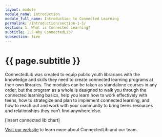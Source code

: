 ```yaml
---
layout: module
module_name: introduction
module_full_name: Introduction to Connected Learning
permalink: /introduction/section-1-5/
section: 1. What is Connected Learning?
subtitle: 1.5 Why ConnectedLib?
subsection: five
---
```


# {{ page.subtitle }}

ConnectedLib was created to equip public youth librarians with the knowledge and skills they need to create connected learning programs at their own libraries. The modules can be taken as standalone courses in any order, but the program as a whole is designed to walk you through the connected learning basics, help you learn how to work effectively with teens, how to strategize and plan to implement connected learning, and how to reach out and work with your community to bring teens resources and relationships they can’t find anywhere else. 

[insert connected lib chart]

[Visit our website](http://connectedlib.ischool.uw.edu) to learn more about ConnectedLib and our team.
